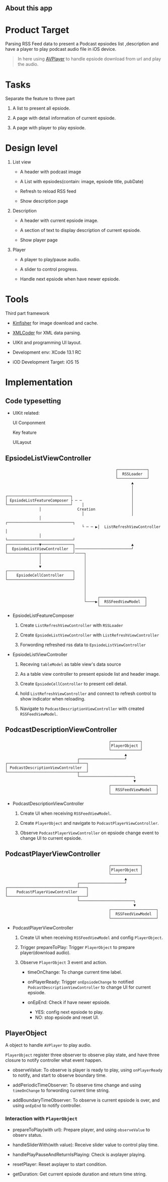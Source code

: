 About this app
---

# Product Target

Parsing RSS Feed data to present a Podcast epsiodes list ,description and have a player to play podcast audio file in iOS device.

> In here using [AVPlayer](https://developer.apple.com/documentation/avfoundation/avplayer) to handle epsiode download from url and play the audio.

# Tasks

Separate the feature to three part

1. A list to present all epsiode.

2. A page with detail information of current epsiode.

3. A page with player to play epsiode.

# Design level

1. List view

    - A header with podcast image

    - A List with epsiodes(contain: image, epsiode title, pubDate)

    - Refresh to reload RSS feed

    - Show description page

2. Description

    - A header with current epsiode image.

    - A section of text to display description of current epsiode.

    - Show player page

3. Player

    - A player to play/pause audio.

    - A slider to control progress.

    - Handle next epsiode when have newer epsiode.

# Tools

Third part framework

- [Kinfisher](https://github.com/onevcat/Kingfisher) for image download and cache.

- [XMLCoder](https://github.com/CoreOffice/XMLCoder) for XML data parsing.

- UIKit and programming UI layout.

- Development env: XCode 13.1 RC 

- iOD Development Target: iOS 15

# Implementation

## Code typesetting

- UIKit related: 
    
    UI Conponment

    Key feature

    UILayout

## EpsiodeListViewController

	                                                 ┌─────────────┐        
	                                                 │  RSSLoader  │        
	                                                 └─────────────┘        
	                                                        ▲               
	                                                        │               
	                                                        │               
	┌────────────────────────────┐                          │               
	│ EpsiodeListFeatureComposer ├ ─ ─                      │               
	└────────────────────────────┘    │                     │               
	               │                Creation                │               
	                                  │                     │               
	               │                         ┌─────────────────────────────┐
	                                  └ ─ ─ ▶│  ListRefreshViewController  │
	               │                         └─────────────────────────────┘
	┌──────────────▼──────────────┐                         ▲               
	│  EpsiodeListViewController  │─────────────────────────┘               
	└──────────────┬──────────────┘────┐                                    
	               │                   │                                    
	               │                   │                                    
	               ▼                   │                                    
	┌─────────────────────────────┐    │                                    
	│    EpsiodeCellController    │    │                                    
	└─────────────────────────────┘    │                                    
	                                   │                                    
	                                   │                                    
	                                   │                                    
	                                   │     ┌────────────────────┐         
	                                   └────▶│  RSSFeedViewModel  │         
	                                         └────────────────────┘

- EpsiodeListFeatureComposer

    1. Create `ListRefreshViewController` with `RSSLoader`

    2. Create `EpsiodeListViewController` with `ListRefreshViewController`

    3. Forwording refreshed rss data to `EpsiodeListViewController` 

- EpsiodeListViewController 

    1. Receving `tableModel` as table view's data source

    1. As a table view controller to present epsiode list and header image.

    2. Create `EpsiodeCellController` to present cell detail.

    3. hold `ListRefreshViewController` and connect to refresh control to show indicator when reloading.

    4. Navigate to `PodcastDescriptionViewController` with created `RSSFeedViewModel`.


## PodcastDescriptionViewController

	                                              ┌─────────────┐       
	                                              │PlayerObject │       
	                                              └─────────────┘       
	                                                     ▲              
	                                ┌────────────────────┘              
	┌───────────────────────────────┴───┐                               
	│ PodcastDescriptionViewController  │                               
	└───────────────────────────────┬───┘                               
	                                └────────────────────────┐          
	                                                         ▼          
	                                              ┌────────────────────┐
	                                              │  RSSFeedViewModel  │
	                                              └────────────────────┘

- PodcastDescriptionViewController

    1. Create UI when receiving `RSSFeedViewModel`.

    2. Create `PlayerObject` and navigate to `PodcastPlayerViewController`.

    3. Observe `PodcastPlayerViewController` on epsiode change event to change UI to current epsiode.


## PodcastPlayerViewController

	                                              ┌─────────────┐       
	                                              │PlayerObject │       
	                                              └─────────────┘       
	                                                     ▲              
	                                ┌────────────────────┘              
	┌───────────────────────────────┴───┐                               
	│    PodcastPlayerViewController    │                               
	└───────────────────────────────┬───┘                               
	                                └────────────────────────┐          
	                                                         ▼          
	                                              ┌────────────────────┐
	                                              │  RSSFeedViewModel  │
	                                              └────────────────────┘

- PodcastPlayerViewController

    1. Create UI when receiving `RSSFeedViewModel` and config `PlayerObject`.

    2. Trigger prepareToPlay: Trigger `PlayerObject` to prepare player(download audio).

    2. Observe `PlayerObject` 3 event and action.

        - timeOnChange: To change current time label.

        - onPlayerReady: Trigger `onEpsiodeChange` to notified `PodcastDescriptionViewController` to change UI for current epsiode.

        - onEpEnd: Check if have newer epsiode.

            * YES: config next epsiode to play. <br>
            * NO: stop epsiode and reset UI.

## PlayerObject

A object to handle `AVPlayer` to play audio.

`PlayerObject` register three observer to observe play state, and have three closure to notify controller what event happen.

- observeValue: To observe is player is ready to play, using `onPlayerReady` to notify, and start to observe boundary time. 

- addPeriodicTimeObserver: To observe time change and using `timeOnChange` to forwording current time string.

- addBoundaryTimeObserver: To observe is current epsiode is over, and using `onEpEnd` to notify controller.

### Interaction with `PlayerObject`

- prepareToPlay(with url): Prepare player, and using `observeValue` to observ status.

- handleSliderWith(with value): Receive slider value to control play time.

- handlePlayPauseAndReturnIsPlaying: Check is avplayer playing.

- resetPlayer: Reset avplayer to start condition.

- getDuration: Get current epsiode duration and return time string.





